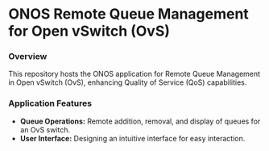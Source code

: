 # ONOS Remote Queue Management for Open vSwitch (OvS)

### Overview

This repository hosts the ONOS application for Remote Queue Management in Open vSwitch (OvS), enhancing Quality of Service (QoS) capabilities.

### Application Features

- **Queue Operations:** Remote addition, removal, and display of queues for an OvS switch.
- **User Interface:** Designing an intuitive interface for easy interaction.

